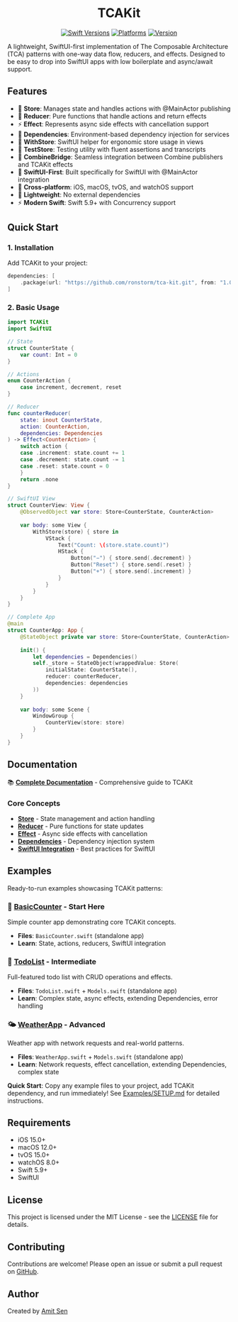 <div align="center">

# TCAKit

[![Swift Versions](https://img.shields.io/endpoint?url=https%3A%2F%2Fswiftpackageindex.com%2Fapi%2Fpackages%2Fronstorm%2Ftca-kit%2Fbadge%3Ftype%3Dswift-versions)](https://swiftpackageindex.com/ronstorm/tca-kit)
[![Platforms](https://img.shields.io/endpoint?url=https%3A%2F%2Fswiftpackageindex.com%2Fapi%2Fpackages%2Fronstorm%2Ftca-kit%2Fbadge%3Ftype%3Dplatforms)](https://swiftpackageindex.com/ronstorm/tca-kit)
[![Version](https://img.shields.io/badge/version-1.0.0-blue.svg)](https://github.com/ronstorm/tca-kit/releases)

</div>

A lightweight, SwiftUI-first implementation of The Composable Architecture (TCA) patterns with one-way data flow, reducers, and effects. Designed to be easy to drop into SwiftUI apps with low boilerplate and async/await support.

## Features

- 🏪 **Store**: Manages state and handles actions with @MainActor publishing
- 🔄 **Reducer**: Pure functions that handle actions and return effects  
- ⚡ **Effect**: Represents async side effects with cancellation support
- 🔧 **Dependencies**: Environment-based dependency injection for services
- 🎯 **WithStore**: SwiftUI helper for ergonomic store usage in views
- 🧪 **TestStore**: Testing utility with fluent assertions and transcripts
- 🔗 **CombineBridge**: Seamless integration between Combine publishers and TCAKit effects
- 🎯 **SwiftUI-First**: Built specifically for SwiftUI with @MainActor integration
- 📱 **Cross-platform**: iOS, macOS, tvOS, and watchOS support
- 🚀 **Lightweight**: No external dependencies
- ⚡ **Modern Swift**: Swift 5.9+ with Concurrency support

## Quick Start

### 1. Installation

Add TCAKit to your project:

```swift
dependencies: [
    .package(url: "https://github.com/ronstorm/tca-kit.git", from: "1.0.0")
]
```

### 2. Basic Usage

```swift
import TCAKit
import SwiftUI

// State
struct CounterState {
    var count: Int = 0
}

// Actions
enum CounterAction {
    case increment, decrement, reset
}

// Reducer
func counterReducer(
    state: inout CounterState,
    action: CounterAction,
    dependencies: Dependencies
) -> Effect<CounterAction> {
    switch action {
    case .increment: state.count += 1
    case .decrement: state.count -= 1
    case .reset: state.count = 0
    }
    return .none
}

// SwiftUI View
struct CounterView: View {
    @ObservedObject var store: Store<CounterState, CounterAction>
    
    var body: some View {
        WithStore(store) { store in
            VStack {
                Text("Count: \(store.state.count)")
                HStack {
                    Button("−") { store.send(.decrement) }
                    Button("Reset") { store.send(.reset) }
                    Button("+") { store.send(.increment) }
                }
            }
        }
    }
}

// Complete App
@main
struct CounterApp: App {
    @StateObject private var store: Store<CounterState, CounterAction>
    
    init() {
        let dependencies = Dependencies()
        self._store = StateObject(wrappedValue: Store(
            initialState: CounterState(),
            reducer: counterReducer,
            dependencies: dependencies
        ))
    }
    
    var body: some Scene {
        WindowGroup {
            CounterView(store: store)
        }
    }
}
```

## Documentation

📚 **[Complete Documentation](Docs/README.md)** - Comprehensive guide to TCAKit

### Core Concepts
- **[Store](Docs/store.md)** - State management and action handling
- **[Reducer](Docs/reducer.md)** - Pure functions for state updates
- **[Effect](Docs/effect.md)** - Async side effects with cancellation
- **[Dependencies](Docs/dependencies.md)** - Dependency injection system
- **[SwiftUI Integration](Docs/swiftui-integration.md)** - Best practices for SwiftUI

## Examples

Ready-to-run examples showcasing TCAKit patterns:

### 🎯 [BasicCounter](Examples/BasicCounter/) - **Start Here**
Simple counter app demonstrating core TCAKit concepts.
- **Files**: `BasicCounter.swift` (standalone app)
- **Learn**: State, actions, reducers, SwiftUI integration

### 📝 [TodoList](Examples/TodoList/) - **Intermediate**
Full-featured todo list with CRUD operations and effects.
- **Files**: `TodoList.swift` + `Models.swift` (standalone app)
- **Learn**: Complex state, async effects, extending Dependencies, error handling

### 🌤️ [WeatherApp](Examples/WeatherApp/) - **Advanced**
Weather app with network requests and real-world patterns.
- **Files**: `WeatherApp.swift` + `Models.swift` (standalone app)
- **Learn**: Network requests, effect cancellation, extending Dependencies, complex state

**Quick Start**: Copy any example files to your project, add TCAKit dependency, and run immediately! See [Examples/SETUP.md](Examples/SETUP.md) for detailed instructions.

## Requirements

- iOS 15.0+
- macOS 12.0+
- tvOS 15.0+
- watchOS 8.0+
- Swift 5.9+
- SwiftUI

## License

This project is licensed under the MIT License - see the [LICENSE](LICENSE) file for details.

## Contributing

Contributions are welcome! Please open an issue or submit a pull request on [GitHub](https://github.com/ronstorm/tca-kit).

## Author

Created by [Amit Sen](https://github.com/ronstorm)